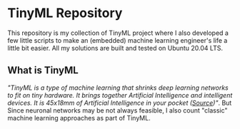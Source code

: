 # **TinyML Repository**
This repository is my collection of TinyML project where I also developed a few little scripts to make an (embedded) machine learning engineer's life a little bit easier. All my solutions are built and tested on Ubuntu 20.04 LTS.

## **What is TinyML**
*"TinyML is a type of machine learning that shrinks deep learning networks to fit on tiny hardware. It brings together Artificial Intelligence and intelligent devices. It is 45x18mm of Artificial Intelligence in your pocket ([Source](https://www.plugandplaytechcenter.com/resources/tinyml-making-smart-devices-tinier-ever/))"*. But Since neuronal networks may be not always feasible, I also count "classic" machine learning approaches as part of TinyML.
